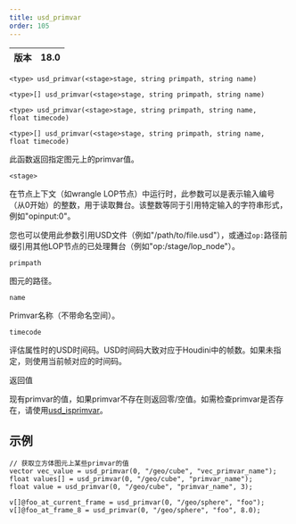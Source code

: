 ```yaml
---
title: usd_primvar
order: 105
---
```

| 版本 | 18.0 |
| --- | --- |

`<type> usd_primvar(<stage>stage, string primpath, string name)`

`<type>[] usd_primvar(<stage>stage, string primpath, string name)`

`<type> usd_primvar(<stage>stage, string primpath, string name, float timecode)`

`<type>[] usd_primvar(<stage>stage, string primpath, string name, float timecode)`

此函数返回指定图元上的primvar值。

`<stage>`

在节点上下文（如wrangle LOP节点）中运行时，此参数可以是表示输入编号（从0开始）的整数，用于读取舞台。该整数等同于引用特定输入的字符串形式，例如"opinput:0"。

您也可以使用此参数引用USD文件（例如"/path/to/file.usd"），或通过`op:`路径前缀引用其他LOP节点的已处理舞台（例如"op:/stage/lop_node"）。

`primpath`

图元的路径。

`name`

Primvar名称（不带命名空间）。

`timecode`

评估属性时的USD时间码。USD时间码大致对应于Houdini中的帧数。如果未指定，则使用当前帧对应的时间码。

返回值

现有primvar的值，如果primvar不存在则返回零/空值。如需检查primvar是否存在，请使用[usd_isprimvar](./usd_isprimvar "检查图元是否具有指定名称的primvar。")。

## 示例

```vex
// 获取立方体图元上某些primvar的值
vector vec_value = usd_primvar(0, "/geo/cube", "vec_primvar_name"); 
float values[] = usd_primvar(0, "/geo/cube", "primvar_name");
float value = usd_primvar(0, "/geo/cube", "primvar_name", 3);

v[]@foo_at_current_frame = usd_primvar(0, "/geo/sphere", "foo");
v[]@foo_at_frame_8 = usd_primvar(0, "/geo/sphere", "foo", 8.0);

```
